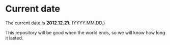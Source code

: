 # Current date

The current date is **2012.12.21.** (YYYY.MM.DD.)

This repository will be good when the world ends, so we will know how long it lasted.